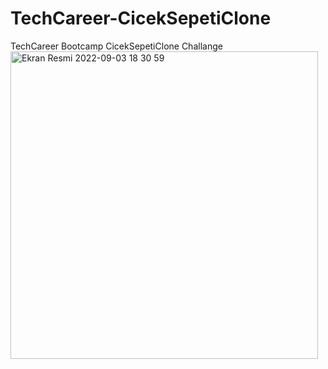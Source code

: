 # TechCareer-CicekSepetiClone
TechCareer Bootcamp CicekSepetiClone Challange
<img width="492" alt="Ekran Resmi 2022-09-03 18 30 59" src="https://user-images.githubusercontent.com/89786426/188280230-9200932c-2d1e-4489-9e16-c637dd1d8118.png">
